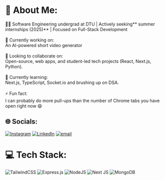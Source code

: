 # 💫 About Me:
👨‍💻 Software Engineering undergrad at DTU | Actively seeking** summer internships (2025)** | Focused on Full-Stack Development<br><br>🔭 Currently working on:<br>An AI-powered short video generator<br><br>👯 Looking to collaborate on:<br>Open-source, web apps, and student-led tech projects (React, Next.js, Python).<br><br>🌱 Currently learning:<br>Next.js, TypeScript, Socket.io and brushing up on DSA.<br><br>⚡ Fun fact:<br>I can probably do more pull-ups than the number of Chrome tabs you have open right now 😄


## 🌐 Socials:
[![Instagram](https://img.shields.io/badge/Instagram-%23E4405F.svg?logo=Instagram&logoColor=white)](https://instagram.com/deepanxhu.saxena) [![LinkedIn](https://img.shields.io/badge/LinkedIn-%230077B5.svg?logo=linkedin&logoColor=white)](https://linkedin.com/in/deepanshu-saxena-60bbb1286/) [![email](https://img.shields.io/badge/Email-D14836?logo=gmail&logoColor=white)](mailto:deepanshu_23se051@dtu.ac.in) 

# 💻 Tech Stack:
![TailwindCSS](https://img.shields.io/badge/tailwindcss-%2338B2AC.svg?style=for-the-badge&logo=tailwind-css&logoColor=white) ![Express.js](https://img.shields.io/badge/express.js-%23404d59.svg?style=for-the-badge&logo=express&logoColor=%2361DAFB) ![NodeJS](https://img.shields.io/badge/node.js-6DA55F?style=for-the-badge&logo=node.js&logoColor=white) ![Next JS](https://img.shields.io/badge/Next-black?style=for-the-badge&logo=next.js&logoColor=white) ![MongoDB](https://img.shields.io/badge/MongoDB-%234ea94b.svg?style=for-the-badge&logo=mongodb&logoColor=white)
